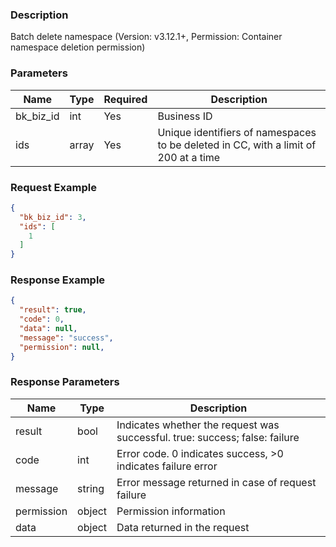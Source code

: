 ### Description

Batch delete namespace (Version: v3.12.1+, Permission: Container namespace deletion permission)

### Parameters

| Name      | Type  | Required | Description                                                                         |
|-----------|-------|----------|-------------------------------------------------------------------------------------|
| bk_biz_id | int   | Yes      | Business ID                                                                         |
| ids       | array | Yes      | Unique identifiers of namespaces to be deleted in CC, with a limit of 200 at a time |

### Request Example

```json
{
  "bk_biz_id": 3,
  "ids": [
    1
  ]
}
```

### Response Example

```json
{
  "result": true,
  "code": 0,
  "data": null,
  "message": "success",
  "permission": null,
}
```

### Response Parameters

| Name       | Type   | Description                                                                 |
|------------|--------|-----------------------------------------------------------------------------|
| result     | bool   | Indicates whether the request was successful. true: success; false: failure |
| code       | int    | Error code. 0 indicates success, >0 indicates failure error                 |
| message    | string | Error message returned in case of request failure                           |
| permission | object | Permission information                                                      |
| data       | object | Data returned in the request                                                |
